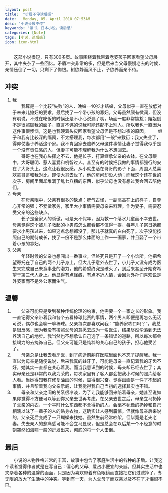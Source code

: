 ```yaml
---
layout: post
title:  "步履不停读后感"
date:   Monday, 05. April 2018 07:53AM 
desc: "小说步履不停"
keywords: "读书，日本小说，读后感"
categories: [Note]
tags: [小说，读后感]
icon: icon-html
---
```

&emsp;&emsp;这部小说很短，只有300多页。故事围绕着我带着老婆孩子回家看望父母展开，其中夹杂了一些回忆。矛盾冲突非常的多，但是后来当父母慢慢老去的时候，亲情压倒了一切，只剩下了悔恨。树欲静而风不止，子欲养而亲不待。  
## 冲突
1. 我  
 &emsp;&emsp;我算是一个比较“失败”的人，晚婚--40岁才结婚，父母似乎一直在放低对于未来儿媳妇的要求，最后找了一个带小孩的寡妇。父母虽然颇有微词，但没有明说，不过在吃饭的时候还是不小心说漏了嘴，场面一度非常尴尬；姐姐倒不是很照顾我的面子，直言不讳的说我可能还配不上别人。所以我也一直因为这件事很懊恼，这是也我硬着头皮回家看望父母但是不想过夜的原因。
  &emsp;&emsp;继子和我有比较深的隔阂，不太搭理我，每次都用“一般”来敷衍；我又失业了，得仰仗妻子养活这个家。我不肯回家去赡养父母这件事情让妻子觉得我似乎是一个没有责任感的人，但妻子可能不理解我为什么不想回去。  
   &emsp;&emsp;哥哥也在我心头挥之不去，他是长子，打算继承父亲的衣钵。在父母眼中，大哥聪明、惹人喜爱和机智过人。甚至有的时候把我做的事情都强行的安在了大哥头上，这点让我很反感。从小就生活在哥哥的影子下面，周围人总喜欢拿哥哥和我对比。即便大哥去世了，他的房间却没人动；而我这个还在世的次子，房间里面却堆满了乱七八糟的东西，似乎父母也没有想过我会回去陪他们。  
2. 母亲  
   &emsp;&emsp;在母亲眼中，父亲有很多的缺点：脾气古怪，一副高高在上的样子，自尊心非常的强；不爱做家务，家里大小事情需要母亲来料理。作为妻子，需要忍受父亲的这些缺点。  
      &emsp;&emsp;长子是全家人的骄傲，可是天不假年，因为救一个落水儿童而不幸去世。母亲觉得这个被儿子救起的小男孩怎么都看都不值得一提，每年儿子祭日她都要求小男孩过来，如果这点念想都没了，那儿子就真的白白死了。次子没能按照自己的期待成长，找了一份不是那么体面的工作——画家，并且娶了一个带着小孩的寡妇。  
3. 父亲  
&emsp;&emsp;年轻时候的父亲也想闯出一番事业，但终究只是开了一个小诊所。他把希望寄托在了自己的两个儿子身上，但大儿子意外去世了，小儿子又没有成为医生来完成自己未竟事业的潜力，他的希望终究是破灭了，到后来甚至开始寄希望于第三代人身上。他显得有点怪癖，有点不近人情，会因为外孙们喜欢说是外婆家而不是外公家而生气。  

## 温馨  
1. &emsp;&emsp;父亲可能只是受到某种传统伦理的约束，他需要一个一家之长的形象。我一直记得父亲带着我和各个去看棒球比赛的事情，两个男人即便是再怎么无话可说，偶尔也会聊一聊棒球。父亲每次都喜欢问我：“能养家糊口吗？”，我总是很反感，因为我没有按照父母的意愿去成为一名医生，结果尽然沦落到无法养活自己的地步。我当然也不想承认自己选了一条错误的道路，所以每次都会接竭力的去掩饰自己。但父亲可能只是纯粹的关心自己的孩子，担心他受苦了。
2. &emsp;&emsp;母亲总是让我去看牙医，到了病逝前躺在医院里面也不忘了提醒我。我一直以为母亲是随便说说，后来我真的蛀牙了，可能是母亲一直记着我的牙齿不好，她其实一直都在关心着我。而当我意识到的时候，母亲却已经去世了；其实母亲还是非常的以我为荣的，每次家里有了客人都会把我小时候的照片给客人看。当她得知我在修复油画的时候，显得很兴奋。觉得画画是一件了不起的事情，并且帮着我向父亲示威，让我觉得我自己当初的选择其实也不错。  
3. &emsp;&emsp;母亲和父亲之间的关系很冷淡，为了让我能够回来陪着母亲，她甚至说如果你觉得不方便可以等到你父亲去世再考虑。在父亲去世之后，母亲立马扔掉了父亲的内衣，一个平时什么东西都不舍得扔的人，会毫不犹豫的扔掉和自己相濡以沫了一辈子的人的贴身衣物，这确实让人感到震惊。但就像母亲后来说的，父亲死后变成了一只蝴蝶来找她。虽然生前经常吵架，但毕竟是老夫老妻。失去亲人的悲痛感可能不会立马显现，但是总会在以后某一个不经意的时刻突然如海啸一般的迸发出来，彻底的将一个人击倒。

## 最后
 &emsp;&emsp;小说的人物性格非常的丰富，故事中包含了家庭生活中的各种的矛盾。让我这个读者觉得作者就是在写自己：偏心的父母、爱占小便宜的亲戚。但其实生活中也夹杂着各种的温馨的画面，只是因为喜欢带着有色眼镜而直接把它们过滤掉了，却无限的放大了生活中的冲突。等到有一天，为人父母了而双亲以及不在了才悔恨不已。